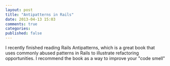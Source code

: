 ```yaml
---
layout: post
title: "Antipatterns in Rails"
date: 2013-04-13 15:03
comments: true
categories: 
published: false
---
```


I recently finished reading Rails Antipatterns, which is a great book that uses commonly abused patterns in Rails to illustrate refactoring opportunities. I recommend the book as a way to improve your "code smell"

